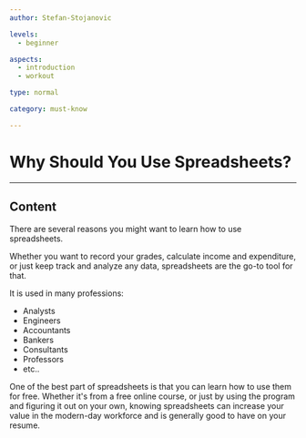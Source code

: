 ```yaml
---
author: Stefan-Stojanovic

levels:
  - beginner

aspects:
  - introduction
  - workout

type: normal

category: must-know

---
```


# Why Should You Use Spreadsheets?

---
## Content

There are several reasons you might want to learn how to use spreadsheets.

Whether you want to record your grades, calculate income and expenditure, or just keep track and analyze any data, spreadsheets are the go-to tool for that.

It is used in many professions:
  - Analysts
  - Engineers
  - Accountants
  - Bankers
  - Consultants
  - Professors
  - etc..

One of the best part of spreadsheets is that you can learn how to use them for free. Whether it's from a free online course, or just by using the program and figuring it out on your own, knowing spreadsheets can increase your value in the modern-day workforce and is generally good to have on your resume.